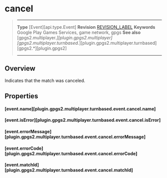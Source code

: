 # cancel

> --------------------- ------------------------------------------------------------------------------------------
> __Type__              [Event][api.type.Event]
> __Revision__          [REVISION_LABEL](REVISION_URL)
> __Keywords__          Google Play Games Services, game network, gpgs
> __See also__          [gpgs2.multiplayer.*][plugin.gpgs2.multiplayer]
>                       [gpgs2.multiplayer.turnbased.*][plugin.gpgs2.multiplayer.turnbased]
>                       [gpgs2.*][plugin.gpgs2]
> --------------------- ------------------------------------------------------------------------------------------

## Overview

Indicates that the match was canceled.

## Properties

#### [event.name][plugin.gpgs2.multiplayer.turnbased.event.cancel.name]

#### [event.isError][plugin.gpgs2.multiplayer.turnbased.event.cancel.isError]

#### [event.errorMessage][plugin.gpgs2.multiplayer.turnbased.event.cancel.errorMessage]

#### [event.errorCode][plugin.gpgs2.multiplayer.turnbased.event.cancel.errorCode]

#### [event.matchId][plugin.gpgs2.multiplayer.turnbased.event.cancel.matchId]